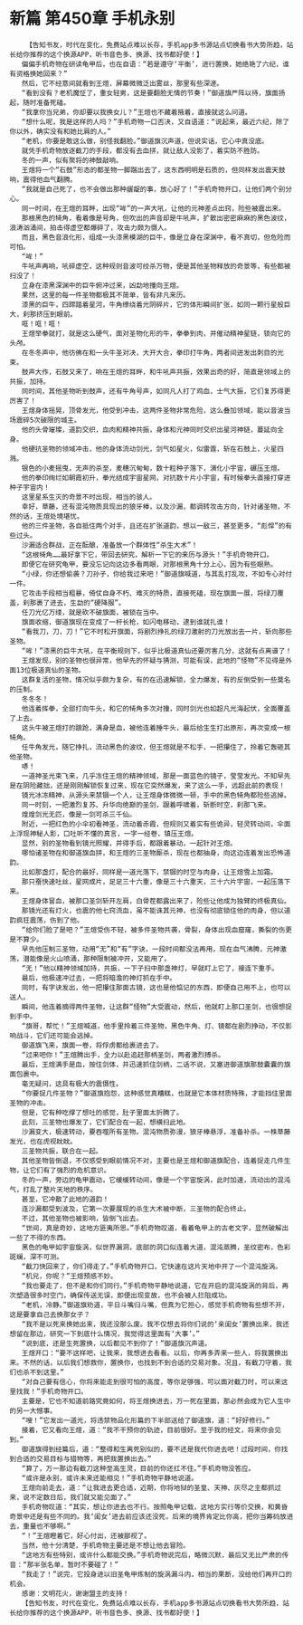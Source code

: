# 新篇 第450章 手机永别
        【告知书友，时代在变化，免费站点难以长存，手机app多书源站点切换看书大势所趋，站长给你推荐的这个换源APP，听书音色多、换源、找书都好使！】
       偏偏手机奇物在研读龟甲后，也在自语：“若是遵守‘平衡’，进行置换，她绝艳了六纪，谁有资格换她回来？”
       然后，它不经意间就看到王煊，屏幕微微泛出雾丝，那里有些深邃。
       “看到没有？老机魔怔了，重女轻男，这是要翻脸无情的节奏！”御道旗严阵以待，旗面扬起，随时准备死磕。
       “我拿你当兄弟，你却要以我换女儿？”王煊也不藏着掖着，直接就这么问道。
       “想什么呢，我是这样的人吗？”手机奇物一口否决，又自语道：“说起来，最近六纪，除了你以外，确实没有和她比肩的人。”
       “老机，你要是敢这么做，别怪我翻脸。”御道旗沉声道，但说实话，它心中真没底。
       就凭手机奇物放逐截刀的手段，都没有去血拼，就让敌人没影了，着实防不胜防。
       冬的一声，似有聚将的神鼓敲响。
       王煊将一个“石鼓”形态的都圣物一脚踹出去了，这东西明明是石质的，但同样发出震天鼓响，震得他血气翻腾。
       “我就是自己死了，也不会做出那种龌龊的事，放心好了！”手机奇物开口，让他们两个别分心。
       同一时间，在王煊的耳畔，出现“哞”的一声大吼，让他的元神差点出窍，险些被震出来。
       那根黑色的犄角，看着像是号角，但吹出的声音却是牛吼声，扩散出密密麻麻的黑色波纹，浪涛汹涌间，拍击得虚空都爆碎了，攻击力颇为慑人。
       而且，黑色音浪化形，组成一头漆黑模湖的巨牛，像是立身在深渊中，看不真切，但危险而可怕。
       “哞！”
       牛吼声再响，吼碎虚空，这种规则音波可绞杀万物，便是其他圣物释放的奇景等，有些都被扫没了！
       立身在漆黑深渊中的巨牛俯冲过来，凶勐地撞向王煊。
       果然，这里的每一件圣物都极其不简单，皆有非凡来历。
       漆黑的巨牛，四蹄踏着星河，牛角缭绕着光阴碎片，它的体形瞬间扩张，如同一颗行星般巨大，刹那挤压到眼前。
       哐！哐！哐！
       王煊举拳就打，就是这么硬气，面对圣物化形的牛，拳拳到肉，并催动精神星链，锁向它的头颅。
       在冬冬声中，他彷佛在和一头牛圣对决，大开大合，拳印打牛角，两者间迸发出刺目的光束。
       鼓声大作，石鼓又来了，响在王煊的耳畔，和牛吼声共振，效果出奇的好，简直是领域上的共振，加持。
       同时间，其他圣物听到鼓声，还有牛角号声，如同凡人打了鸡血，士气大振，它们复苏得更厉害了！
       王煊身体摇晃，顶骨发光，他受到冲击，这两件圣物非常危险，这么叠加领域，能以音波当场震碎5次破限的城主。
       他的头骨璀璨，道韵交织，血肉和精神共振，身体和元神同时交织出星河神链，蔓延向全身。
       他硬抗圣物的领域冲击，他的身体流动剑光，剑气如星火，似雷霆，斩在石鼓上，火星四溅。
       银色的小麦摇曳，无声的杀至，麦穗沉甸甸，数十粒种子落下，演化小宇宙，碾压王煊。
       他的拳印绚烂如朝霞初升，拳光结成宇宙星网，对抗数十片小宇宙，有时候拳头直接打穿进种子宇宙内！
       这里星系生灭的奇景不时出现，相当的骇人。
       幸好，草藤，还有混沌物质具现出的狼牙棒，以及沙漏，都调转攻击方向，针对诸圣物，不然的话，王煊处境堪忧。
       他的三件圣物，各自抵住两个对手，且还在扩张道韵，想以一敌三，甚至更多，“彪悍”的有些过头。
       沙漏适合群战，正在酝酿，准备放一个群体性“杀生大术”！
       “这根犄角……最好拿下它，带回去研究，解析一下它的来历与源头！”手机奇物开口。
       即便它在研究龟甲，要没忘记向这边多看两眼，对那根黑角十分上心，因为有些眼熟。
       “小绿，你还想偷袭？刀孙子，你给我过来吧！”御道旗喊道，与其乱打乱攻，不如专心对付一件。
       它攻击手段相当粗暴，倚仗自身不朽、难灭的特质，直接死磕，现在旗面一展，将绿刀覆盖，刹那裹了进去，生勐的“硬降服”。
       任刀光亿万缕，就是砍不破旗面，被锁在当中。
       旗面收缩，御道旗现在变成了一杆长枪，如闪电移动，逮到谁就扎谁！
       “看我刀，刀，刀！”它不时松开旗面，将剧烈挣扎的绿刀激射的刀光放出去一片，斩向那些圣物。
       “哞！”漆黑的巨牛大吼，在平衡规则下，似乎比极道真仙还要厉害几分，这就有点离谱了！
       王煊发现，别的圣物也很异常，他早先的怀疑与猜测，可能有误，此地的“怪物”不见得是外面13位极道真仙的圣物。
       这群复活的圣物，情况似乎颇为复杂，有的在迅速解锁，全力爆发，有的反倒受到一些莫名的压制。
       冬冬冬！
       他连着挥拳，全部打向牛头，和它的犄角多次对撞，同时剑光也如超凡光海起伏，全面覆盖了上去。
       这头牛被王煊打的踉跄，满身是血，被他连着捶牛头，最后给生生打出原形，再次变成一根犄角。
       任牛角发光，随它挣扎，流动黑色的波纹，但王煊就是不松手，一把攥住了，拎着它轰砸其他圣物。
       哧！
       一道神圣光束飞来，几乎冻住王煊的精神领域，那是一面蓝色的镜子，莹莹发光。不知早先是在阴险藏拙，还是刚刚解锁恢复过来，现在它突然爆发，来了这么一手，远超此前的表现！
       镜光冰冻精神，从源头来禁锢一个人，让王煊身体微微一顿，手中的黑色犄角都险些逃掉。
       同一时刻，一把激烈复苏、升华向绝巅的圣剑，跟着呼啸着，斩断时空，刹那飞来。
       煌煌剑光无匹，像是一剑可杀三千仙。
       附近，一把红色的小伞初看神圣，流动着赤霞，但规则又着实有些诡异，轻灵转动间，伞面上浮现神秘人影，口吐听不懂的真言，一字一经卷，镇压王煊。
       显然，别的圣物看到镜光照耀，并得手后，都跟着暴动，一起针对王煊。
       哪怕诸圣物在和御道旗血拼，和王煊的三圣物厮杀，现在也都抽身，向这边连着发出恐怖道韵。
       比如那盏灯，配合的最好，同样是一道光落下，禁锢的时空与肉身，让王煊雪上加霜。
       那只蚕快速吐丝，星网成片，足足三十六重，像是三十六重天，三十六片宇宙，一起压落下来。
       王煊身体冒血，被那口圣剑斩开左肩，白骨茬都露出来了，险些让他成为独臂的终极真仙。
       那镜光还有灯火，也震的他七窍流血，虽不能诛其元神，也没有彻底锁住他的肉身，但以道韵疯狂震荡，伤到了他。
       “给你们脸了是吧？”王煊受伤不轻，被多件圣物共袭，骨裂，身体出现血窟窿，撕裂的伤更是不算少。
       早先他压制三圣物，动用“无”和“有”字诀，一段时间都没法再用，现在血气沸腾，元神激荡，潜能像是火山喷涌，那种限制被冲开，又能用了。
       “无！”他以精神领域加持，共振，一下子扫中那盏神灯，早就盯上它了，接连下重手。
       最后，他极速冲过去，一把将暗澹的神灯抓在手中。
       同时，有字诀发出，他一把攥住那面古镜，这也是他惦记的东西，即便自己用不上，也可以送人。
       瞬间，他连着摘得两件圣物，让这群“怪物”大受震动，然后，他就盯上那口圣剑，也很想捉到手中。
       “旗哥，帮忙！”王煊喊道，他手里拎着三件圣物，黑色牛角、灯、镜都在剧烈挣动，不仅影响战斗，它们还可能会逃掉。
       御道旗飞来，旗面一卷，将俘虏都给裹进去了。
       “过来吧你！”王煊腾出手，全力以赴追赶那柄圣剑，两者激烈搏杀。
       最后，王煊满手是血，按住剑体，并迅速抓住剑柄，二话不说，又塞进御道旗那鼓囊囊的旗面包裹中。
       毫无疑问，这具有极大的震慑性。
       “你要捉几件圣物？”御道旗抱怨，这种感觉真糟糕，也就是它本体材质特殊，才能挡住里面圣物的冲击。
       但是，它有种吃撑了想吐的感觉，肚子里面太折腾了。
       此刻，三圣物也爆发了，它们配合在一起，想横扫此地。
       沙漏变大，极速转动，要吞噬所有圣物。混沌物质弥漫，狼牙棒悬浮，准备补杀。一株草藤发光，也在虎视眈眈。
       三圣物共振，联合在一起。
       其他圣物皆倒退，不仅感受到眼前情况不对，主要也是王煊和御道旗配合，连着捉走几件生物，让它们有了强烈的危机意识。
       冬的一声，旁边的龟甲震动，它缓缓转动间，像是一个宇宙旋涡，此时加速，流动出的混沌气，打乱了整片天地的秩序。
       甚至，它冲散了此地的道韵！
       连沙漏都受到波及，它第一次要展现的杀生大术被中断，三圣物的配合终止。
       不过，其他圣物也被影响，皆倒飞出去。
       “世间，真是奇妙，这地方匪夷所思。”手机奇物叹道，看着龟甲上的古老文字，显然破解出一些了不得的东西。
       黑色的龟甲如宇宙旋涡，似世界漏洞，底部的洞口似连着大道，混沌蒸腾，圣纹密布，色彩斑斓，深不可测。
       “截刀快回来了，你们得走了。”手机奇物开口，它快速在这片天地中开了一个混沌旋涡。
       “机兄，你呢？”王煊预感不妙。
       “我也要走了，但不是和你们同行。”手机奇物平静地说道，它在开启的混沌旋涡的背后，再次塑造很多时空门，确保传送无误，即便出现变故，也不会被人拦阻成功。
       “老机，冷静。”御道旗劝道，平日斗嘴归斗嘴，但真为它担心，感觉手机奇物有些想不开，这是要拿自己去换那女子？
       “我不是以死来换她出来，我还没那么废。我不仅想去将你们说的‘亲闺女’置换出来，我还想留在那边，研究一下到底什么情况，我觉得这里面有‘大事’。”
       “说到底，还是生死置换，以后都见不到你了！”御道旗沉声道。
       王煊开口：“要不这样吧，让我来，我想进去看看。以后，你再多弄来一些人，将我置换出来。不然的话，以后我们想救你，置换你，也找到不到合适的交易对象。况且，有截刀守着，我们也杀不到这里。”
       “对自己要有信心，你将来能走到很可怕的高度，等你足够强，可以面对截刀时，可以来这里找我！”手机奇物开口。
       主要是，它也不知道前路究竟如何，将王煊换进去，万一死在里面，那必然会成为它人生中的另一大憾事。
       “嗖！”它发出一道光，将违禁物品化形篇的下半部送给了御道旗，道：“好好修行。”
       接着，它又看向王煊，道：“我不干预你的轨迹，目前很好。至于我的经文，将来你会见到。”
       御道旗得到经篇后，道：“整得和生离死别似的，要不还是我代你进去吧！过段时间，你找到合适的交易目标与猎物等，再把我置换出去。”
       “算了，万一那边有截刀这种至高生灵，目前的你还扛不住。”手机奇物没答应。
       “或许是永别，或许未来还能相见！”手机奇物平静地说道。
       王煊向前走去，道：“让我进去更合适，近期，你将地狱的圣皇、天神、灰尽之主都抓过来，说不定数日后，我们就又能见面了。”
       手机奇物叹道：“其实，想让你进去也不行。按照龟甲记载，这地方实行等价交换，和黄昏奇景中还是有些不同的。我‘闺女’进去前应该还没死，后来的境界肯定比你高，把你当筹码放进去，重量也不够啊。”
       “！”王煊瞪着它，好心付出，还被鄙视了。
       当然，他十分清楚，手机奇物主要还是不想让他去冒险。
       “这地方有些特别，或许什么都能交换。”手机奇物说完后，略微沉默，最后又无比严肃的传音：“那半张名单，暂时不要碰了！”
       “我走了！”说完，它投身进以旧圣龟甲炼制的旋涡漏斗内，相当的果断，没给他们再开口的机会。
       感谢：文明花火，谢谢盟主的支持！
       【告知书友，时代在变化，免费站点难以长存，手机app多书源站点切换看书大势所趋，站长给你推荐的这个换源APP，听书音色多、换源、找书都好使！】